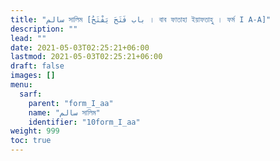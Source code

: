 ```yaml
---
title: "سالم সালিম [باب فَتَحَ يَفْتَحُ । বাব ফাতাহা ইয়াফতাহু । ফর্ম I A-A]"
description: ""
lead: ""
date: 2021-05-03T02:25:21+06:00
lastmod: 2021-05-03T02:25:21+06:00
draft: false
images: []
menu: 
  sarf:
    parent: "form_I_aa"
    name: "سالم সালিম"
    identifier: "10form_I_aa"
weight: 999
toc: true
---
```



